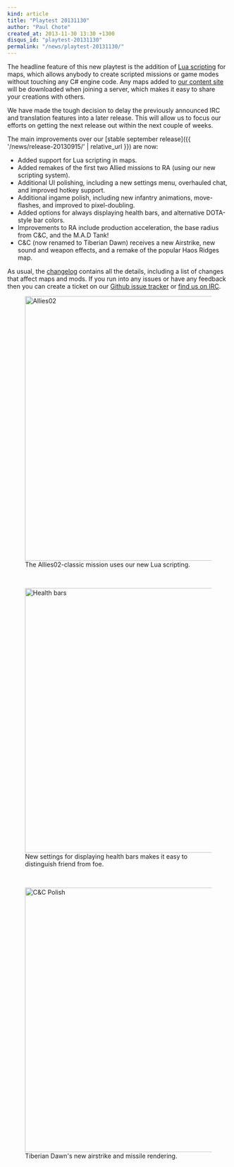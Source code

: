 ```yaml
---
kind: article
title: "Playtest 20131130"
author: "Paul Chote"
created_at: 2013-11-30 13:30 +1300
disqus_id: "playtest-20131130"
permalink: "/news/playtest-20131130/"
---
```


The headline feature of this new playtest is the addition of [Lua scripting](https://www.lua.org/about.html) for maps, which allows anybody to create scripted missions or game modes without touching any C# engine code.
Any maps added to [our content site](https://resource.openra.net) will be downloaded when joining a server, which makes it easy to share your creations with others.

We have made the tough decision to delay the previously announced IRC and translation features into a later release.
This will allow us to focus our efforts on getting the next release out within the next couple of weeks.
 
The main improvements over our [stable september release]({{ '/news/release-20130915/' | relative_url }}) are now:

   - Added support for Lua scripting in maps.
   - Added remakes of the first two Allied missions to RA (using our new scripting system).
   - Additional UI polishing, including a new settings menu, overhauled chat, and improved hotkey support.
   - Additional ingame polish, including new infantry animations, move-flashes, and improved to pixel-doubling.
   - Added options for always displaying health bars, and alternative DOTA-style bar colors.
   - Improvements to RA include production acceleration, the base radius from C&C, and the M.A.D Tank!
   - C&C (now renamed to Tiberian Dawn) receives a new Airstrike, new sound and weapon effects, and a remake of the popular Haos Ridges map.

As usual, the [changelog](https://github.com/OpenRA/OpenRA/blob/playtest-20131130/CHANGELOG) contains all the details, including a list of changes that affect maps and mods.
If you run into any issues or have any feedback then you can create a ticket on our [Github issue tracker](https://bugs.openra.net) or [find us on IRC](https://webchat.freenode.net/?channels=openra).

<figure>
  <img src="{{ '/images/news/20131130-allies02.png' | relative_url }}" width="600" loading="lazy" alt="Allies02" />
  <figcaption>The Allies02-classic mission uses our new Lua scripting.</figcaption>
</figure>
<br />

<figure>
  <img src="{{ '/images/news/20131130-healthbars.png' | relative_url }}" width="600" loading="lazy" alt="Health bars" />
  <figcaption>New settings for displaying health bars makes it easy to distinguish friend from foe.</figcaption>
</figure>
<br />

<figure>
  <img src="{{ '/images/news/20131130-cnc.png' | relative_url }}" width="600" loading="lazy" alt="C&C Polish" />
  <figcaption>Tiberian Dawn's new airstrike and missile rendering.</figcaption>
</figure>

